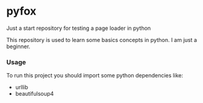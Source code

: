 # pyfox

Just a start repository for testing a page loader in python

This repository is used to learn some basics concepts in python. I am just a beginner.

### Usage

To run this project you should import some python dependencies like:

- urllib
- beautifulsoup4
